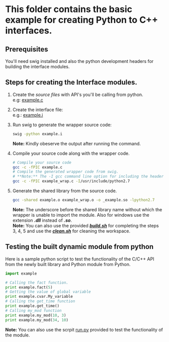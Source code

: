
# This folder contains the basic example for creating Python to C++ interfaces.


## Prerequisites

You'll need swig installed and also the python development headers for building the interface modules.


## Steps for creating the Interface modules.

 1. Create the *source files* with API's you'll be calling from python.  
    e.g: [example.c](example.c)
 2. Create the interface file:  
    e.g.: [example.i](example.i)
 3. Run swig to generate the wrapper source code:
    
    ```sh
    swig -python example.i
    ```
    **Note:** Kindly obeserve the output after running the command.
 4. Compile your source code along with the wrapper code.
    
    ```sh
    # Compile your source code
    gcc -c -fPIC example.c
    # Compile the generated wrapper code from swig.
    # **Note:** The -I gcc command line option for including the header from python sources.
    gcc -c -fPIC example_wrap.c -I/usr/include/python2.7
    ```
 5. Generate the shared library from the source code.
    
    ```sh
    gcc -shared example.o example_wrap.o -o _example.so -lpython2.7
    ```
    **Note:** The underscore before the shared library name without which the
    wrapper is unable to import the module. Also for windows use the extension __*.dll*__ instead of __*.so*__.  
    **Note:** You can also use the provided __*[build.sh](build.sh)*__ for completing the steps 3, 4, 5 and use the __*[clean.sh](clean.sh)*__ for cleaning the workspace.

## Testing the built dynamic module from python

 Here is a sample python script to test the functionality of the C/C++ API from the newly built library and Python module from Python.

 ```python
 import example
 
 # Calling the fact function.
 print example.fact(5)
 # Getting the value of global variable
 print example.cvar.My_variable
 # Calling the get_time function
 print example.get_time()
 # Calling my_mod function
 print example.my_mod(10, 3)
 print example.my_mod(34, 10)
 ```
 
 **Note:** You can also use the scrpit [run.py](run.py) provided to test the functionality of the module.